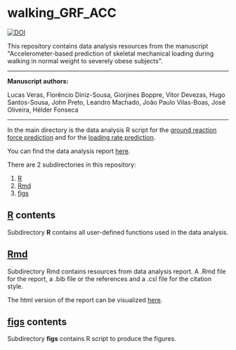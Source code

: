 # walking_GRF_ACC

[![DOI](https://zenodo.org/badge/DOI/10.5281/zenodo.3341764.svg)](https://doi.org/10.5281/zenodo.3341764)


This repository contains data analysis resources from the manuscript "Accelerometer-based prediction of skeletal mechanical loading during walking in normal weight to severely obese subjects".

 ---

**Manuscript authors:**

Lucas Veras, Florêncio Diniz-Sousa, Giorjines Boppre, Vítor Devezas, Hugo Santos-Sousa, John Preto, Leandro Machado, João Paulo Vilas-Boas, José Oliveira, Hélder Fonseca

---

In the main directory is the data analysis R script for the [ground reaction force prediction](analysis_GRF.R) and for the [loading rate prediction](analysis_LR.R).

You can find the data analysis report [here](https://verasls.github.io/reports/walking_GRF_ACC_report.html).

There are 2 subdirectories in this repository:

1. [R](R/)
2. [Rmd](Rmd/)
3. [figs](figs/)

## [R](R/) contents

Subdirectory **R** contains all user-defined functions used in the data analysis.

## [Rmd](Rmd/)

Subdirectory Rmd contains resources from data analysis report. A .Rmd file for the report, a .bib file or the references and a .csl file for the citation style.

The html version of the report can be visualized [here](https://verasls.github.io/reports/walking_GRF_ACC_report.html).

## [figs](figs/) contents

Subdirectory **figs** contains R script to produce the figures.
